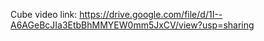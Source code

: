 Cube video link: https://drive.google.com/file/d/1I--A6AGeBcJIa3EtbBhMMYEW0mm5JxCV/view?usp=sharing


